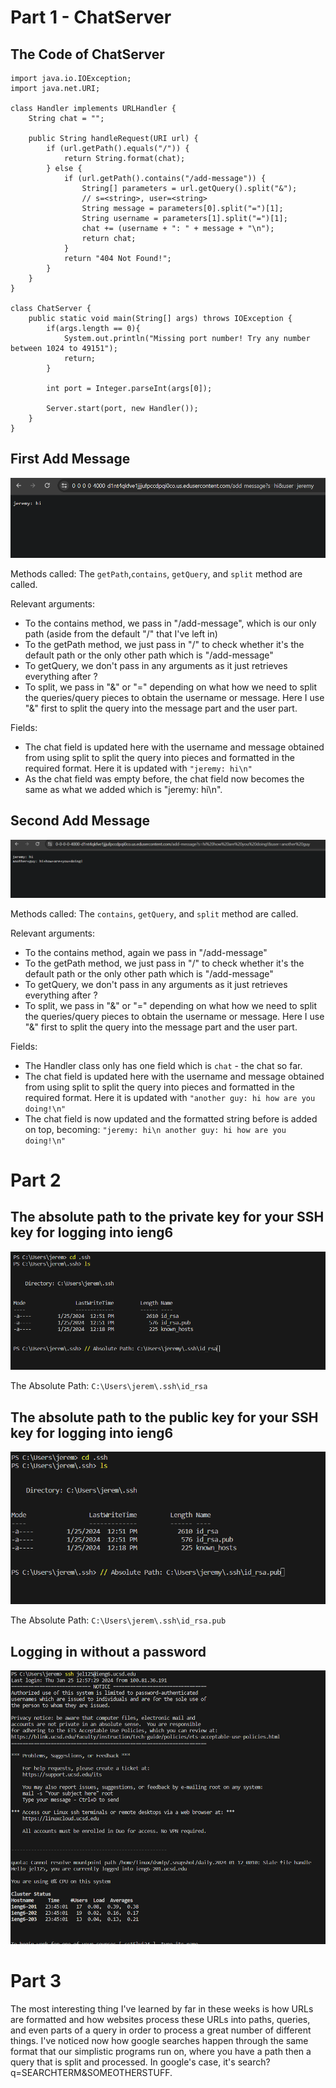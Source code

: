# Part 1 - ChatServer
## The Code of ChatServer
```
import java.io.IOException;
import java.net.URI;

class Handler implements URLHandler {
    String chat = "";

    public String handleRequest(URI url) {
        if (url.getPath().equals("/")) {
            return String.format(chat);
        } else {
            if (url.getPath().contains("/add-message")) {
                String[] parameters = url.getQuery().split("&");
                // s=<string>, user=<string>
                String message = parameters[0].split("=")[1];
                String username = parameters[1].split("=")[1];
                chat += (username + ": " + message + "\n");
                return chat;
            }
            return "404 Not Found!";
        }
    }
}

class ChatServer {
    public static void main(String[] args) throws IOException {
        if(args.length == 0){
            System.out.println("Missing port number! Try any number between 1024 to 49151");
            return;
        }

        int port = Integer.parseInt(args[0]);

        Server.start(port, new Handler());
    }
}
```
## First Add Message

![Image](firstAddMessage.png)

Methods called: The ```getPath```,```contains```, ```getQuery```, and ```split``` method are called.

Relevant arguments:

- To the contains method, we pass in "/add-message", which is our only path (aside from the default "/" that I've left in)
- To the getPath method, we just pass in "/" to check whether it's the default path or the only other path which is "/add-message"
- To getQuery, we don't pass in any arguments as it just retrieves everything after ?
- To split, we pass in "&" or "=" depending on what how we need to split the queries/query pieces to obtain the username or message. Here I use "&" first to split the query into the message part and the user part.

Fields:
- The chat field is updated here with the username and message obtained from using split to split the query into pieces and formatted in the required format. Here it is updated with ```"jeremy: hi\n"```
- As the chat field was empty before, the chat field now becomes the same as what we added which is "jeremy: hi\n".

## Second Add Message

![Image](secondAddMessage.png)

Methods called: The ```contains```, ```getQuery```, and ```split``` method are called.

Relevant arguments:

- To the contains method, again we pass in "/add-message"
- To the getPath method, we just pass in "/" to check whether it's the default path or the only other path which is "/add-message"
- To getQuery, we don't pass in any arguments as it just retrieves everything after ?
- To split, we pass in "&" or "=" depending on what how we need to split the queries/query pieces to obtain the username or message. Here I use "&" first to split the query into the message part and the user part.

Fields:
- The Handler class only has one field which is ```chat``` - the chat so far.
- The chat field is updated here with the username and message obtained from using split to split the query into pieces and formatted in the required format. Here it is updated with ```"another guy: hi how are you doing!\n"```
- The chat field is now updated and the formatted string before is added on top, becoming: ```"jeremy: hi\n another guy: hi how are you doing!\n"```

# Part 2
## The absolute path to the private key for your SSH key for logging into ieng6
![Image](privateKeyPath.png)

The Absolute Path: ```C:\Users\jerem\.ssh\id_rsa```

## The absolute path to the public key for your SSH key for logging into ieng6

![Image](publicKeyPath.png)

The Absolute Path: ```C:\Users\jerem\.ssh\id_rsa.pub```

## Logging in without a password

![Image](noPassword.png)

# Part 3

The most interesting thing I've learned by far in these weeks is how URLs are formatted and how websites process these URLs into paths, queries, and even parts of a query in order to process a great number of different things. I've noticed now how google searches happen through the same format that our simplistic programs run on, where you have a path then a query that is split and processed. In google's case, it's search?q=SEARCHTERM&SOMEOTHERSTUFF. 
